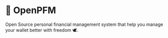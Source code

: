 # 💸 OpenPFM
Open Source personal financial management system that help you manage your wallet better with freedom 🕊️.
